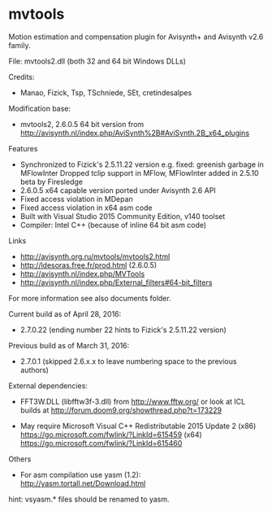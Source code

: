 # mvtools
Motion estimation and compensation plugin for Avisynth+ and Avisynth v2.6 family. 

File: mvtools2.dll (both 32 and 64 bit Windows DLLs)

Credits: 
- Manao, Fizick, Tsp, TSchniede, SEt, cretindesalpes 

Modification base:
- mvtools2, 2.6.0.5 64 bit version from
http://avisynth.nl/index.php/AviSynth%2B#AviSynth.2B_x64_plugins

Features
- Synchronized to Fizick's 2.5.11.22 version
  e.g. fixed: greenish garbage in MFlowInter
  Dropped tclip support in MFlow, MFlowInter added in 2.5.10 beta by Firesledge
- 2.6.0.5 x64 capable version ported under Avisynth 2.6 API
- Fixed access violation in MDepan
- Fixed access violation in x64 asm code
- Built with Visual Studio 2015 Community Edition, v140 toolset
- Compiler: Intel C++ (because of inline 64 bit asm code)

Links
- http://avisynth.org.ru/mvtools/mvtools2.html
- http://ldesoras.free.fr/prod.html (2.6.0.5)
- http://avisynth.nl/index.php/MVTools
- http://avisynth.nl/index.php/External_filters#64-bit_filters 

For more information see also documents folder.

Current build as of April 28, 2016: 
- 2.7.0.22 (ending number 22 hints to Fizick's 2.5.11.22 version)

Previous build as of March 31, 2016: 
- 2.7.0.1 (skipped 2.6.x.x to leave numbering space to the previous authors)

External dependencies: 
- FFT3W.DLL (libfftw3f-3.dll)
from http://www.fftw.org/ or look at ICL builds at http://forum.doom9.org/showthread.php?t=173229
  
- May require Microsoft Visual C++ Redistributable 2015 Update 2
(x86)  https://go.microsoft.com/fwlink/?LinkId=615459
(x64)  https://go.microsoft.com/fwlink/?LinkId=615460
  
Others
- For asm compilation use yasm (1.2): http://yasm.tortall.net/Download.html

hint: vsyasm.* files should be renamed to yasm.
